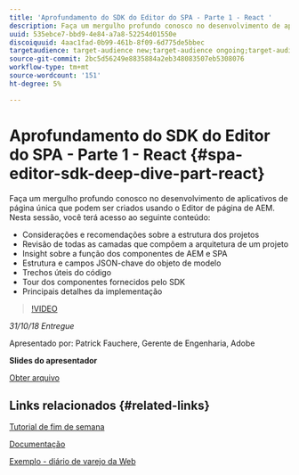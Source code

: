 ```yaml
---
title: 'Aprofundamento do SDK do Editor do SPA - Parte 1 - React '
description: Faça um mergulho profundo conosco no desenvolvimento de aplicativos de página única que podem ser criados usando o Editor de página de AEM.
uuid: 535ebce7-bbd9-4e84-a7a8-52254d01550e
discoiquuid: 4aac1fad-0b99-461b-8f09-6d775de5bbec
targetaudience: target-audience new;target-audience ongoing;target-audience upgrader
source-git-commit: 2bc5d56249e8835884a2eb348083507eb5308076
workflow-type: tm+mt
source-wordcount: '151'
ht-degree: 5%

---
```



# Aprofundamento do SDK do Editor do SPA - Parte 1 - React {#spa-editor-sdk-deep-dive-part-react}

Faça um mergulho profundo conosco no desenvolvimento de aplicativos de página única que podem ser criados usando o Editor de página de AEM. Nesta sessão, você terá acesso ao seguinte conteúdo:

* Considerações e recomendações sobre a estrutura dos projetos
* Revisão de todas as camadas que compõem a arquitetura de um projeto
* Insight sobre a função dos componentes de AEM e SPA
* Estrutura e campos JSON-chave do objeto de modelo
* Trechos úteis do código
* Tour dos componentes fornecidos pelo SDK
* Principais detalhes da implementação

>[!VIDEO](https://video.tv.adobe.com/v/25194/?quality=9)

*31/10/18 Entregue*

Apresentado por: Patrick Fauchere, Gerente de Engenharia, Adobe

**Slides do apresentador**

[Obter arquivo](assets/aem-gems-spa-editordeepdive-react-10312018.pdf)

## Links relacionados {#related-links}

[Tutorial de fim de semana](https://experienceleague.adobe.com/docs/experience-manager-learn/getting-started-wknd-tutorial-develop/overview.html?lang=pt-BR)

[Documentação](https://helpx.adobe.com/experience-manager/6-4/sites/developing/using/spa-overview.html)

[Exemplo - diário de varejo da Web](https://github.com/adobe/aem-sample-we-retail-journal)

<!--
[Get back to the Overview](https://helpx.adobe.com/experience-manager/kt/eseminars/gems/aem-index.html)
-->
